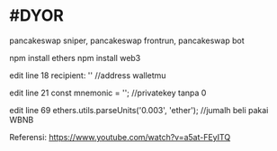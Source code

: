 # #DYOR
pancakeswap sniper, pancakeswap frontrun, pancakeswap bot

npm install ethers
npm install web3

edit line 18 recipient: '' //address walletmu

edit line 21 const mnemonic = ''; //privatekey tanpa 0

edit line 69 ethers.utils.parseUnits('0.003', 'ether'); //jumalh beli pakai WBNB

Referensi: https://www.youtube.com/watch?v=a5at-FEyITQ
